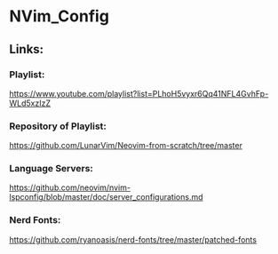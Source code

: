 # NVim_Config

## Links:

### Playlist: 
https://www.youtube.com/playlist?list=PLhoH5vyxr6Qq41NFL4GvhFp-WLd5xzIzZ
### Repository of Playlist: 
https://github.com/LunarVim/Neovim-from-scratch/tree/master
### Language Servers: 
https://github.com/neovim/nvim-lspconfig/blob/master/doc/server_configurations.md
### Nerd Fonts: 
https://github.com/ryanoasis/nerd-fonts/tree/master/patched-fonts
